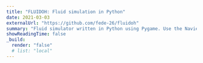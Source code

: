 ```yaml
---
title: "FLUIDOH: Fluid simulation in Python"
date: 2021-03-03
externalUrl: "https://github.com/fede-26/fluidoh"
summary: "Fluid simulator written in Python using Pygame. Use the Navier-Stokes equations to simulate the motion of fluids. The resolution is low due to the computational complexity and the chosen language."
showReadingTime: false
_build:
  render: "false"
  # list: "local"
---
```

